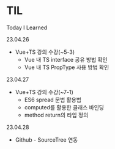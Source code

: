 # TIL
Today I Learned

23.04.26
- Vue+TS 강의 수강(~5-3)
  - Vue 내 TS interface 공유 방법 확인
  - Vue 내 TS PropType 사용 방법 확인

23.04.27
- Vue+TS 강의 수강(~7-1)
  - ES6 spread 문법 활용법
  - computed를 활용한 클래스 바인딩
  - method return의 타입 정의

23.04.28
- Github - SourceTree 연동
